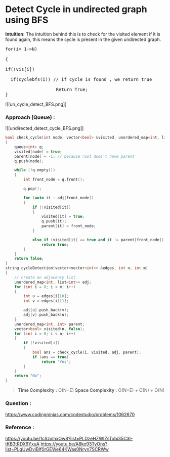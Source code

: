 # Detect Cycle in undirected graph using BFS

**Intuition:** The intuition behind this is to check for the visited element if it is found again, this means the cycle is present in the given undirected graph.

<pre>
for(i= 1->N)

{

if(!vis[i]) 

  if(cyclebfs(i)) // if cycle is found , we return true

                   Return True; 
}
</pre>

![[un_cycle_detect_BFS.png]]

### Approach (Queue) :

![[undirected_detect_cycle_BFS.png]]

```cpp
bool check_cycle(int node, vector<bool> &visited, unordered_map<int, list<int>> &adj, unordered_map<int, int> parent)
{
    queue<int> q;
    visited[node] = true;
    parent[node] = -1; // because root does't have parent
    q.push(node);

    while (!q.empty())
    {
        int front_node = q.front();

        q.pop();

        for (auto it : adj[front_node])
        {
            if (!visited[it])
            {
                visited[it] = true;
                q.push(it);
                parent[it] = front_node;
            }

            else if (visited[it] == true and it != parent[front_node]) // means neighbour of it is already visited by another node
                return true;
        }
    }
    return false;
}
string cycleDetection(vector<vector<int>> &edges, int n, int m)
{
    // create an adjacency list
    unordered_map<int, list<int>> adj;
    for (int i = 0; i < m; i++)
    {
        int u = edges[i][0];
        int v = edges[i][1];

        adj[u].push_back(v);
        adj[v].push_back(u);
    }
    unordered_map<int, int> parent;
    vector<bool> visited(n, false);
    for (int i = 0; i < n; i++)
    {
        if (!visited[i])
        {
            bool ans = check_cycle(i, visited, adj, parent);
            if (ans == true)
                return "Yes";
        }
    }
    return "No";
}
```

> **Time Complexity :** O(N+E)
> **Space Complexity :** O(N+E) + O(N) + O(N)

### Question :

https://www.codingninjas.com/codestudio/problems/1062670

### Reference :

https://youtu.be/1cSzxlhxOw8?list=PLDzeHZWIZsTobi35C3I-tKB3tRDX6YxuA
https://youtu.be/A8ko93TyOns?list=PLgUwDviBIf0rGEWe64KWas0Nryn7SCRWw
